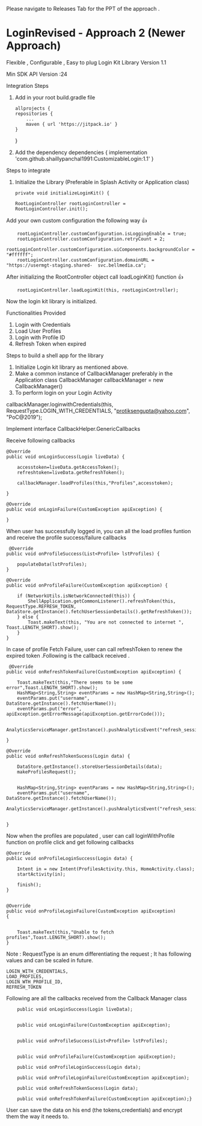 Please navigate to Releases Tab for the PPT of the approach .

# LoginRevised - Approach 2 (Newer Approach)

Flexible , Configurable , Easy to plug Login Kit Library Version 1.1

Min SDK API Version  :24

Integration Steps 

1.  Add in your root build.gradle file 

        allprojects {
		repositories {
			...
			maven { url 'https://jitpack.io' }
		}
	}

2.    Add the dependency 
         dependencies {
	        implementation 'com.github.shaillypanchal1991:CustomizableLogin:1.1'
	}

Steps to integrate 

1.  Initialize the Library  (Preferable in Splash Activity or Application class)

        private void initializeLoginKit() {

        RootLoginController rootLoginController = RootLoginController.init();

Add your own custom configuration the following way 👍

        rootLoginController.customConfiguration.isLoggingEnable = true;
        rootLoginController.customConfiguration.retryCount = 2;
        rootLoginController.customConfiguration.uiComponents.backgroundColor = "#ffffff";
        rootLoginController.customConfiguration.domainURL = "https://usermgt-staging.shared-  svc.bellmedia.ca";

After initializing the RootController object call loadLoginKit() function 👍 

        rootLoginController.loadLoginKit(this, rootLoginController);

Now the login kit library is initialized.


Functionalities Provided

1.  Login with Credentials
2. Load User Profiles
3. Login with Profile ID
4. Refresh Token when expired

Steps to build a shell app for the library 

1.  Initialize Login kit library as mentioned above.
2. Make a common instance of CallbackManager preferably in the Application class 
      CallbackManager callbackManager = new CallbackManager()
3.  To perform login on your Login Activity 
     
 callbackManager.loginwithCredentials(this, 
RequestType.LOGIN_WITH_CREDENTIALS,
 "protiksengupta@yahoo.com", "PoC@2019");

Implement interface CallbackHelper.GenericCallbacks 


Receive following callbacks 



 
    @Override
    public void onLoginSuccess(Login liveData) {
        
        accesstoken=liveData.getAccessToken();
        refreshtoken=liveData.getRefreshToken();

        callbackManager.loadProfiles(this,"Profiles",accesstoken);

    }

    @Override
    public void onLoginFailure(CustomException apiException) {
        
    }
    

When user has successfully logged in, you can all the load profiles funtion and receive the profile success/failure callbacks


     @Override
    public void onProfileSuccess(List<Profile> lstProfiles) {

        populateData(lstProfiles);
    }

    @Override
    public void onProfileFailure(CustomException apiException) {

        if (NetworkUtils.isNetworkConnected(this)) {
            ShellApplication.getCommonListener().refreshToken(this, RequestType.REFRESH_TOKEN, DataStore.getInstance().fetchUserSessionDetails().getRefreshToken());
        } else {
            Toast.makeText(this, "You are not connected to internet ", Toast.LENGTH_SHORT).show();
        }
    }
    

In case of profile Fetch Failure, user can call refreshToken to renew the expired token .Following is the callback received .

	 @Override
    public void onRefreshTokenFailure(CustomException apiException) {

        Toast.makeText(this,"There seems to be some error",Toast.LENGTH_SHORT).show();
        HashMap<String,String> eventParams = new HashMap<String,String>();
        eventParams.put("username", DataStore.getInstance().fetchUserName());
        eventParams.put("error", apiException.getErrorMessage(apiException.getErrorCode()));

        AnalyticsServiceManager.getInstance().pushAnalyticsEvent("refresh_session_failure",eventParams);

    }

    @Override
    public void onRefreshTokenSucess(Login data) {

        DataStore.getInstance().storeUserSessionDetails(data);
        makeProfilesRequest();


        HashMap<String,String> eventParams = new HashMap<String,String>();
        eventParams.put("username", DataStore.getInstance().fetchUserName());
        AnalyticsServiceManager.getInstance().pushAnalyticsEvent("refresh_session_success",eventParams);


    }
    
    
    
    
Now when the profiles are populated , user can call loginWithProfile function on profile click and get following callbacks

	@Override
    public void onProfileLoginSuccess(Login data) {

        Intent in = new Intent(ProfilesActivity.this, HomeActivity.class);
        startActivity(in);

        finish();
    }


    @Override
    public void onProfileLoginFailure(CustomException apiException) 
    {
     

        Toast.makeText(this,"Unable to fetch profiles",Toast.LENGTH_SHORT).show();
    }
    
    



Note : RequestType is an enum differentiating the request ;
It has following values and can be scaled in future.

    LOGIN_WITH_CREDENTIALS,
    LOAD_PROFILES,
    LOGIN_WTH_PROFILE_ID,
    REFRESH_TOKEN

Following are all the callbacks received from the Callback Manager class


        public void onLoginSuccess(Login liveData);


        public void onLoginFailure(CustomException apiException);


        public void onProfileSuccess(List<Profile> lstProfiles);


        public void onProfileFailure(CustomException apiException);

        public void onProfileLoginSuccess(Login data);

        public void onProfileLoginFailure(CustomException apiException);

        public void onRefreshTokenSucess(Login data);

        public void onRefreshTokenFailure(CustomException apiException);}
	
	
User can save the data on his end (the tokens,credentials) and encrypt them the way it needs to.






